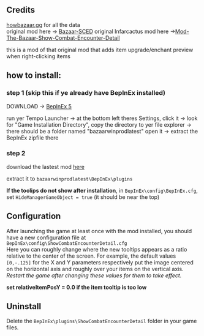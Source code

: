 

## Credits
[howbazaar.gg](https://www.howbazaar.gg/) for all the data  
original mod here -> [Bazaar-SCED](https://github.com/nwk6661/Bazaar-SCED)
original Infarcactus mod here ->[Mod-The-Bazaar-Show-Combat-Encounter-Detail](https://github.com/Infarcactus/Mod-The-Bazaar-Show-Combat-Encounter-Detail)

this is a mod of that original mod that adds item upgrade/enchant preview when right-clicking items

## how to install:
  
 ### step 1 (skip this if ye already have BepInEx installed) 
 
 DOWNLOAD -> [BepInEx 5](https://github.com/BepInEx/BepInEx/releases/download/v5.4.23.2/BepInEx_win_x64_5.4.23.2.zip)
  
run yer Tempo Launcher -> at the bottom left theres Settings, click it -> look for  "Game Installation Directory", copy the directory to yer file explorer -> there should be a folder named "bazaarwinprodlatest" open it -> extract the BepInEx zipfile there

### step 2
download the lastest mod [here](https://github.com/CambaCambaCambaCambaCambaCamba/Bazaar-SCED-with-item/releases)

extract it to `bazaarwinprodlatest\BepInEx\plugins`

**If the toolips do not show after installation**, in `BepInEx\config\BepInEx.cfg`, set
     `HideManagerGameObject = true` (it should be near the top)
  

## Configuration
After launching the game at least once with the mod installed, you should have a new configuration file at `BepInEx\config\ShowCombatEncounterDetail.cfg`  
Here you can roughly change where the new tooltips appears as a ratio relative to the center of the screen. For example,
the default values `[0,-.125]` for the X and Y parameters respectively put the image centered on the horizontal axis
and roughly over your items on the vertical axis.
_Restart the game after changing these values for them to take effect._

 **set relativeItemPosY = 0.0 if the item tooltip is too low**

## Uninstall
Delete the `BepInEx\plugins\ShowCombatEncounterDetail` folder in your game files.
